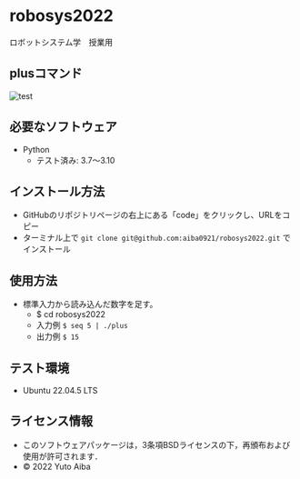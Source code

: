 # robosys2022
ロボットシステム学　授業用
## plusコマンド
![test](https://github.com/aiba0921/robosys2022/actions/workflows/test.yml/badge.svg)

## 必要なソフトウェア
* Python
  * テスト済み: 3.7～3.10

## インストール方法
* GitHubのリポジトリページの右上にある「code」をクリックし、URLをコピー
* ターミナル上で ````git clone git@github.com:aiba0921/robosys2022.git```` でインストール


## 使用方法
* 標準入力から読み込んだ数字を足す。
  * $ cd robosys2022
  * 入力例 ````$ seq 5 | ./plus````
  * 出力例 ````$ 15````

## テスト環境
* Ubuntu 22.04.5 LTS

## ライセンス情報
* このソフトウェアパッケージは，3条項BSDライセンスの下，再頒布および使用が許可されます．
* © 2022 Yuto Aiba

